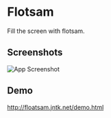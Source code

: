 
# Flotsam

Fill the screen with flotsam.


## Screenshots

![App Screenshot](http://floatsam.jntk.net/screenshot/main.png)


## Demo

http://floatsam.jntk.net/demo.html



